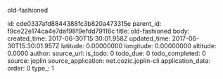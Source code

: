 old-fashioned



id: cde0337afd8844388fc3b820a473315e
parent_id: f9ce22e174ca4e7daf98f9efdd79116c
title: old-fashioned
body: 
created_time: 2017-06-30T15:30:01.958Z
updated_time: 2017-06-30T15:30:01.957Z
latitude: 0.00000000
longitude: 0.00000000
altitude: 0.0000
author: 
source_url: 
is_todo: 0
todo_due: 0
todo_completed: 0
source: joplin
source_application: net.cozic.joplin-cli
application_data: 
order: 0
type_: 1